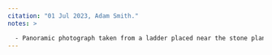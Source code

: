 ```yaml
---
citation: "01 Jul 2023, Adam Smith."
notes: >

  - Panoramic photograph taken from a ladder placed near the stone planter near the bulkhead door. To aid visibility, four small orange cones surround each pink paint dot on the southern side of Brooktondale Road. 
---
```



